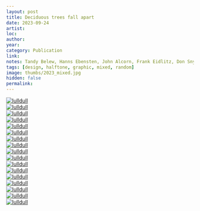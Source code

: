 ```yaml
---
layout: post
title: Deciduous trees fall apart
date: 2023-09-24
artist: 
loc: 
author: 
year: 
category: Publication
link: 
notes: Tandy Belew, Hanns Ebensten, John Alcorn, Frank Eidlitz, Don Snyder, Luis F. Villa, Frank Chesek, Mo Lebowitz
tags: [design, halftone, graphic, mixed, random]
image: thumbs/2023_mixed.jpg
hidden: false
permalink:
---
```





<div class="post_image_rounded">
	<a href="{{ site.baseurl }}/images/posts/2023_mixed/001.jpg" target="_blank">
	<img src="{{ site.baseurl }}/images/posts/2023_mixed/001.jpg" alt="lulldull"></a>
</div>

<div class="post_image_rounded">
	<a href="{{ site.baseurl }}/images/posts/2023_mixed/002.jpg" target="_blank">
	<img src="{{ site.baseurl }}/images/posts/2023_mixed/002.jpg" alt="lulldull"></a>
</div>

<div class="post_image_rounded">
	<a href="{{ site.baseurl }}/images/posts/2023_mixed/003.jpg" target="_blank">
	<img src="{{ site.baseurl }}/images/posts/2023_mixed/003.jpg" alt="lulldull"></a>
</div>

<div class="post_image_rounded">
	<a href="{{ site.baseurl }}/images/posts/2023_mixed/004.jpg" target="_blank">
	<img src="{{ site.baseurl }}/images/posts/2023_mixed/004.jpg" alt="lulldull"></a>
</div>


<div class="post_image_rounded">
	<a href="{{ site.baseurl }}/images/posts/2023_mixed/011.jpg" target="_blank">
	<img src="{{ site.baseurl }}/images/posts/2023_mixed/011.jpg" alt="lulldull"></a>
</div>

<div class="post_image_rounded">
	<a href="{{ site.baseurl }}/images/posts/2023_mixed/012.jpg" target="_blank">
	<img src="{{ site.baseurl }}/images/posts/2023_mixed/012.jpg" alt="lulldull"></a>
</div>

<div class="post_image_rounded">
	<a href="{{ site.baseurl }}/images/posts/2023_mixed/005.jpg" target="_blank">
	<img src="{{ site.baseurl }}/images/posts/2023_mixed/005.jpg" alt="lulldull"></a>
</div>

<div class="post_image_rounded">
	<a href="{{ site.baseurl }}/images/posts/2023_mixed/006.jpg" target="_blank">
	<img src="{{ site.baseurl }}/images/posts/2023_mixed/006.jpg" alt="lulldull"></a>
</div>

<div class="post_image_rounded">
	<a href="{{ site.baseurl }}/images/posts/2023_mixed/007.jpg" target="_blank">
	<img src="{{ site.baseurl }}/images/posts/2023_mixed/007.jpg" alt="lulldull"></a>
</div>

<div class="post_image_rounded">
	<a href="{{ site.baseurl }}/images/posts/2023_mixed/008.jpg" target="_blank">
	<img src="{{ site.baseurl }}/images/posts/2023_mixed/008.jpg" alt="lulldull"></a>
</div>

<div class="post_image_rounded">
	<a href="{{ site.baseurl }}/images/posts/2023_mixed/009.jpg" target="_blank">
	<img src="{{ site.baseurl }}/images/posts/2023_mixed/009.jpg" alt="lulldull"></a>
</div>

<div class="post_image_rounded">
	<a href="{{ site.baseurl }}/images/posts/2023_mixed/010.jpg" target="_blank">
	<img src="{{ site.baseurl }}/images/posts/2023_mixed/010.jpg" alt="lulldull"></a>
</div>

<div class="post_image_rounded">
	<a href="{{ site.baseurl }}/images/posts/2023_mixed/011.jpg" target="_blank">
	<img src="{{ site.baseurl }}/images/posts/2023_mixed/011.jpg" alt="lulldull"></a>
</div>

<div class="post_image_rounded">
	<a href="{{ site.baseurl }}/images/posts/2023_mixed/012.jpg" target="_blank">
	<img src="{{ site.baseurl }}/images/posts/2023_mixed/012.jpg" alt="lulldull"></a>
</div>

<div class="post_image_rounded">
	<a href="{{ site.baseurl }}/images/posts/2023_mixed/013.jpg" target="_blank">
	<img src="{{ site.baseurl }}/images/posts/2023_mixed/013.jpg" alt="lulldull"></a>
</div>

<div class="post_image_rounded">
	<a href="{{ site.baseurl }}/images/posts/2023_mixed/014.jpg" target="_blank">
	<img src="{{ site.baseurl }}/images/posts/2023_mixed/014.jpg" alt="lulldull"></a>
</div>

<div class="post_image_rounded">
	<a href="{{ site.baseurl }}/images/posts/2023_mixed/015.jpg" target="_blank">
	<img src="{{ site.baseurl }}/images/posts/2023_mixed/015.jpg" alt="lulldull"></a>
</div>

